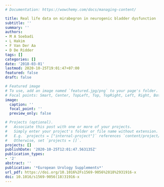 ```yaml
---
# Documentation: https://wowchemy.com/docs/managing-content/

title: Real life data on mirabegron in neurogenic bladder dysfunction
subtitle: ''
summary: ''
authors:
- M A Soebadi
- L Hakim
- F Van Der Aa
- D De Ridder
tags: []
categories: []
date: '2018-03-01'
lastmod: 2020-10-25T19:01:47+07:00
featured: false
draft: false

# Featured image
# To use, add an image named `featured.jpg/png` to your page's folder.
# Focal points: Smart, Center, TopLeft, Top, TopRight, Left, Right, BottomLeft, Bottom, BottomRight.
image:
  caption: ''
  focal_point: ''
  preview_only: false

# Projects (optional).
#   Associate this post with one or more of your projects.
#   Simply enter your project's folder or file name without extension.
#   E.g. `projects = ["internal-project"]` references `content/project/deep-learning/index.md`.
#   Otherwise, set `projects = []`.
projects: []
publishDate: '2020-10-25T12:01:47.563135Z'
publication_types:
- '2'
abstract: ''
publication: '*European Urology Supplements*'
url_pdf: https://doi.org/10.1016%2Fs1569-9056%2818%2931916-x
doi: 10.1016/s1569-9056(18)31916-x
---
```

